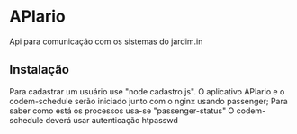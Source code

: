 # APIario

Api para comunicação com os sistemas do jardim.in

## Instalação

Para cadastrar um usuário use "node cadastro.js". 
O aplicativo APIario e o codem-schedule serão iniciado junto com o nginx usando passenger;
Para saber como está os processos usa-se "passenger-status"
O codem-schedule deverá usar autenticação htpasswd